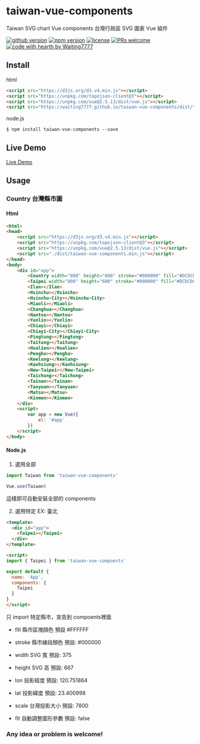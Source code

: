 # taiwan-vue-components
Taiwan SVG chart Vue components
台灣行政區 SVG 圖表 Vue 組件 

[![github version](https://img.shields.io/github/release/waiting7777/taiwan-vue-components.svg)](https://github.com/waiting7777/taiwan-vue-components/releases/) [![npm version](https://img.shields.io/npm/v/taiwan-vue-components.svg)](https://www.npmjs.com/package/taiwan-vue-components) [![license](https://img.shields.io/github/license/waiting7777/taiwan-vue-components.svg)](https://github.com/waiting7777/taiwan-vue-components/blob/master/LICENSE) [![PRs welcome](https://img.shields.io/badge/PRs-welcome-ff69b4.svg)](https://github.com/waiting7777/taiwan-vue-components/pulls) [![code with hearth by Waiting7777](https://img.shields.io/badge/%3C%2F%3E%20code%20with%20%E2%99%A5-Waiting7777-brightgreen.svg)](https://github.com/waiting7777)

## Install

html
```html
<script src="https://d3js.org/d3.v4.min.js"></script>
<script src="https://unpkg.com/topojson-client@3"></script>
<script src="https://unpkg.com/vue@2.5.13/dist/vue.js"></script>
<script src="https://waiting7777.github.io/taiwan-vue-components/dist/taiwan-vue-components.min.js"></script>
```

node.js
```
$ npm install taiwan-vue-components --save
```

## Live Demo
[Live Demo](https://waiting7777.github.io/taiwan-vue-components/index.html)

## Usage

### Country 台灣縣市圖

#### Html
```html
<html>
<head>
    <script src="https://d3js.org/d3.v4.min.js"></script>
    <script src="https://unpkg.com/topojson-client@3"></script>
    <script src="https://unpkg.com/vue@2.5.13/dist/vue.js"></script>
    <script src="./dist/taiwan-vue-components.min.js"></script>
</head>
<body>
    <div id="app">
        <Country width="800" height="600" stroke="#000000" fill="#DCDCDC" fit="true"></Country>
        <Taipei width="800" height="600" stroke="#000000" fill="#DCDCDC" fit="false" lon="121.54" lat="25.09" scale="100000"></Taipei>
        <Ilan></Ilan>
        <Hsinchu></Hsinchu>
        <Hsinchu-City></Hsinchu-City>
        <Miaoli></Miaoli>
        <Changhua></Changhua>
        <Nantou></Nantou>
        <Yunlin></Yunlin>
        <Chiayi></Chiayi>
        <Chiayi-City></Chiayi-City>
        <Pingtung></Pingtung>
        <Taitung></Taitung>
        <Hualien></Hualien>
        <Penghu></Penghu>
        <Keelung></Keelung>
        <Kaohsiung></Kaohsiung>
        <New-Taipei></New-Taipei>
        <Taichung></Taichung>
        <Tainan></Tainan>
        <Taoyuan></Taoyuan>
        <Matsu></Matsu>
        <Kinmen></Kinmen>
    </div>
    <script>
        var app = new Vue({
            el: '#app'
        })
    </script>
</body>
```

#### Node.js

1. 選用全部
```js
import Taiwan from 'taiwan-vue-components'

Vue.use(Taiwan)
```
這樣即可自動安裝全部的 components

2. 選用特定 EX: 臺北
```html
<template>
  <div id="app">
    <Taipei></Taipei>
  </div>
</template>

<script>
import { Taipei } from 'taiwan-vue-compoents'

export default {
  name: 'App',
  components: {
    Taipei
  }
}
</script>
```
只 import 特定縣市，宣告到 compoents裡面

+ fill
    縣市區塊顏色 
    預設 #FFFFFF

+ stroke
    縣市線段顏色 
    預設: #000000

+ width
    SVG 寬 
    預設: 375

+ height
    SVG 高 
    預設: 667

+ lon
    投影經度 
    預設: 120.751864

+ lat
    投影緯度 
    預設: 23.400998

+ scale
    台灣投影大小 
    預設: 7800

+ fit
    自動調整圖形參數
    預設: false

### Any idea or problem is welcome!



